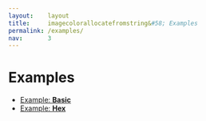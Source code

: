 ```yaml
---
layout:    layout
title:     imagecolorallocatefromstring&#58; Examples
permalink: /examples/
nav:       3
---
```


# Examples

 * [Example: **Basic**](/examples/basic/)
 * [Example: **Hex**](/examples/hex/)
